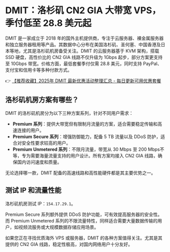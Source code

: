 # DMIT：洛杉矶 CN2 GIA 大带宽 VPS，季付低至 28.8 美元起

DMIT 是一家成立于 2018 年的国外主机提供商，专注于云服务器、裸金属服务器和独立服务器租用等产品。其数据中心分布在美国洛杉矶、圣何塞、中国香港及日本等地，尤其是洛杉矶机房备受关注。DMIT 的云服务器基于 KVM 架构，搭载 SSD 硬盘，高性价比的 CN2 GIA 线路不仅升级为 1Gbps 起步，部分方案更支持至 10Gbps 带宽。价格方面，最低套餐季付仅需 28.8 美元，同时支持 PayPal、支付宝和信用卡等多种付款方式。

👉 [【推荐收藏】2025年 DMIT 最新优惠活动整理汇总 - 每日更新可用优惠套餐](https://bit.ly/dmit_coupon)

## 洛杉矶机房方案有哪些？

DMIT 的洛杉矶机房分为以下三种方案系列，针对不同用户需求：

- **Premium 系列**：提供大带宽但有限制月流量的方案，适合需要稳定传输和高速连接的用户。
- **Premium Secure 系列**：增强防御能力，配备 5 TB 流量以及 DDoS 防护，适合对安全性要求较高的用户。
- **Premium Unmetered 系列**：不限月流量，带宽从 30 Mbps 至 200 Mbps不等，专为需要海量流量支持的用户设计。所有方案均接入 CN2 GIA 线路，确保国内访问速度和质量。

无论选择哪一款，DMIT 配备的高速线路和高性能硬件都是其主要优势之一。

## 测试 IP 和流量性能

洛杉矶机房测试 IP：`154.17.29.1`。

Premium Secure 系列额外提供 DDoS 防护功能，可有效提高服务器的安全性。而 Premium Unmetered 系列的不限流量特性，同样适合需要大量数据传输的用户，如视频流服务或大规模数据存储应用场景。

如果您正在寻找优质海外 VPS 或服务器，DMIT 的各种方案值得关注。尤其是其提供的 CN2 GIA 线路，稳定性极高，对国内网络用户十分友好。